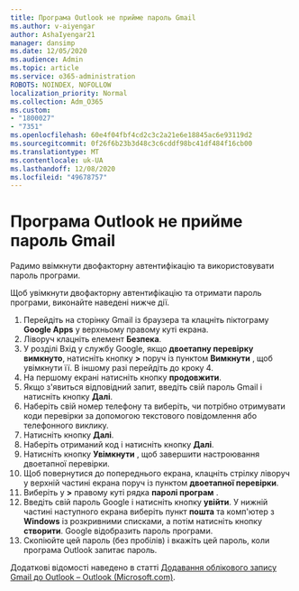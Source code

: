 ```yaml
---
title: Програма Outlook не прийме пароль Gmail
ms.author: v-aiyengar
author: AshaIyengar21
manager: dansimp
ms.date: 12/05/2020
ms.audience: Admin
ms.topic: article
ms.service: o365-administration
ROBOTS: NOINDEX, NOFOLLOW
localization_priority: Normal
ms.collection: Adm_O365
ms.custom:
- "1800027"
- "7351"
ms.openlocfilehash: 60e4f04fbf4cd2c3c2a21e6e18845ac6e93119d2
ms.sourcegitcommit: 0f26f6b23b3d48c3c6cddf98bc41df484f16cb00
ms.translationtype: MT
ms.contentlocale: uk-UA
ms.lasthandoff: 12/08/2020
ms.locfileid: "49678757"
---
```

# <a name="outlook-wont-accept-your-gmail-password"></a>Програма Outlook не прийме пароль Gmail

Радимо ввімкнути двофакторну автентифікацію та використовувати пароль програми.

Щоб увімкнути двофакторну автентифікацію та отримати пароль програми, виконайте наведені нижче дії.

1. Перейдіть на сторінку Gmail із браузера та клацніть піктограму **Google Apps** у верхньому правому куті екрана.
1. Ліворуч клацніть елемент **Безпека**.
1. У розділі Вхід у службу Google, якщо **двоетапну перевірку** **вимкнуто**, натисніть кнопку **>** поруч із пунктом **Вимкнути** , щоб увімкнути її. В іншому разі перейдіть до кроку 4.
1. На першому екрані натисніть кнопку **продовжити**.
1. Якщо з'явиться відповідний запит, введіть свій пароль Gmail і натисніть кнопку **Далі**.
1. Наберіть свій номер телефону та виберіть, чи потрібно отримувати коди перевірки за допомогою текстового повідомлення або телефонного виклику.
1. Натисніть кнопку **Далі**.
1. Наберіть отриманий код і натисніть кнопку **Далі**.
1. Натисніть кнопку **Увімкнути** , щоб завершити настроювання двоетапної перевірки.
1. Щоб повернутися до попереднього екрана, клацніть стрілку ліворуч у верхній частині екрана поруч із пунктом **двоетапної перевірки**.
1. Виберіть у **>** правому куті рядка **паролі програм** .
1. Введіть свій пароль Google і натисніть кнопку **увійти**. У нижній частині наступного екрана виберіть пункт **пошта** та комп'ютер з **Windows** із розкривними списками, а потім натисніть кнопку **створити**.
Google відобразить пароль програми. 
13. Скопіюйте цей пароль (без пробілів) і вкажіть цей пароль, коли програма Outlook запитає пароль.

Додаткові відомості наведено в статті [Додавання облікового запису Gmail до Outlook – Outlook (Microsoft.com)](https://support.microsoft.com/office/add-a-gmail-account-to-outlook-70191667-9c52-4581-990e-e30318c2c081).
